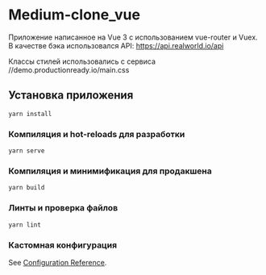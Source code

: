# Medium-clone_vue

Приложение написанное на Vue 3 с использованием vue-router и Vuex. В качестве бэка использовался API: https://api.realworld.io/api

Классы стилей использовались с сервиса //demo.productionready.io/main.css

## Установка приложения

```
yarn install
```

### Компиляция и hot-reloads для разработки

```
yarn serve
```

### Компиляция и минимификация для продакшена

```
yarn build
```

### Линты и проверка файлов

```
yarn lint
```

### Кастомная конфигурация

See [Configuration Reference](https://cli.vuejs.org/config/).
